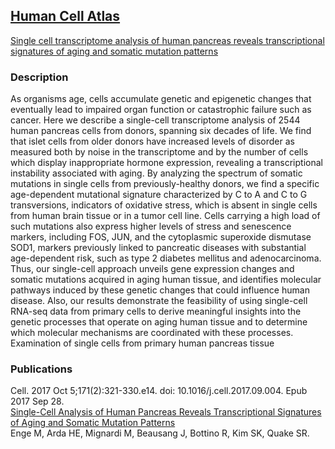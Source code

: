 ## [Human Cell Atlas](https://prod.data.humancellatlas.org/) 
[Single cell transcriptome analysis of human pancreas reveals transcriptional signatures of aging and somatic mutation patterns](https://prod.data.humancellatlas.org/explore/projects/e8642221-4c2c-4fd7-b926-a68bce363c88)

### Description
As organisms age, cells accumulate genetic and epigenetic changes that eventually lead to impaired organ function or catastrophic failure such as cancer. Here we describe a single-cell transcriptome analysis of 2544 human pancreas cells from donors, spanning six decades of life. We find that islet cells from older donors have increased levels of disorder as measured both by noise in the transcriptome and by the number of cells which display inappropriate hormone expression, revealing a transcriptional instability associated with aging. By analyzing the spectrum of somatic mutations in single cells from previously-healthy donors, we find a specific age-dependent mutational signature characterized by C to A and C to G transversions, indicators of oxidative stress, which is absent in single cells from human brain tissue or in a tumor cell line. Cells carrying a high load of such mutations also express higher levels of stress and senescence markers, including FOS, JUN, and the cytoplasmic superoxide dismutase SOD1, markers previously linked to pancreatic diseases with substantial age-dependent risk, such as type 2 diabetes mellitus and adenocarcinoma. Thus, our single-cell approach unveils gene expression changes and somatic mutations acquired in aging human tissue, and identifies molecular pathways induced by these genetic changes that could influence human disease. Also, our results demonstrate the feasibility of using single-cell RNA-seq data from primary cells to derive meaningful insights into the genetic processes that operate on aging human tissue and to determine which molecular mechanisms are coordinated with these processes. Examination of single cells from primary human pancreas tissue

### Publications
Cell. 2017 Oct 5;171(2):321-330.e14. doi: 10.1016/j.cell.2017.09.004. Epub 2017 Sep 28.<br>
[Single-Cell Analysis of Human Pancreas Reveals Transcriptional Signatures of Aging and Somatic Mutation Patterns](https://www.ncbi.nlm.nih.gov/pubmed/28965763)<br>
Enge M, Arda HE, Mignardi M, Beausang J, Bottino R, Kim SK, Quake SR.
